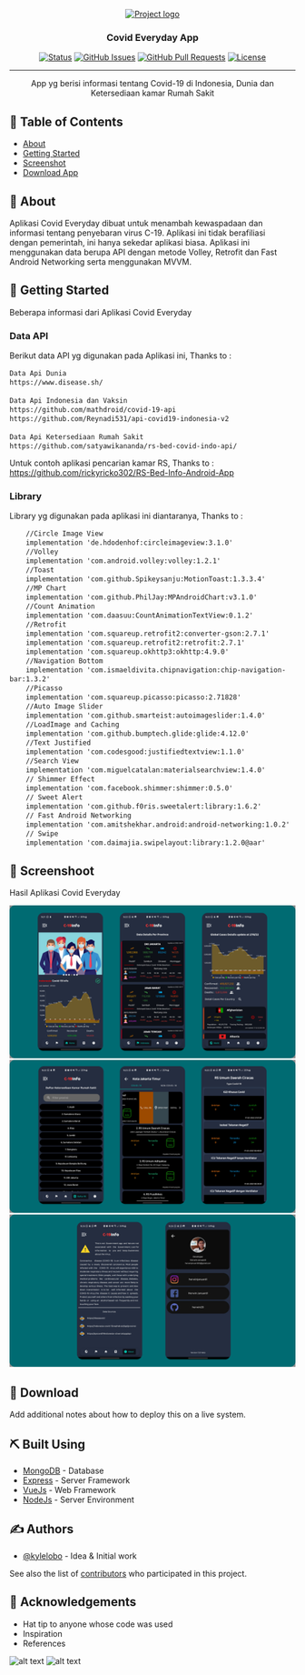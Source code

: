 <p align="center">
  <a href="" rel="noopener">
 <img width=200px height=200px src="https://cdn-icons-png.flaticon.com/512/2785/2785819.png" alt="Project logo"></a>
</p>

<h3 align="center">Covid Everyday App</h3>

<div align="center">

[![Status](https://img.shields.io/badge/status-active-success.svg)]()
[![GitHub Issues](https://img.shields.io/github/issues/kylelobo/The-Documentation-Compendium.svg)](https://github.com/kylelobo/The-Documentation-Compendium/issues)
[![GitHub Pull Requests](https://img.shields.io/github/issues-pr/kylelobo/The-Documentation-Compendium.svg)](https://github.com/kylelobo/The-Documentation-Compendium/pulls)
[![License](https://img.shields.io/badge/license-MIT-blue.svg)](/LICENSE)

</div>

---

<p align="center"> App yg berisi informasi tentang Covid-19 di Indonesia, Dunia dan Ketersediaan kamar Rumah Sakit
    <br> 
</p>

## 📝 Table of Contents

- [About](#about)
- [Getting Started](#getting_started)
- [Screenshot](#sc)
- [Download App](#download)

## 🧐 About <a name = "about"></a>

Aplikasi Covid Everyday dibuat untuk menambah kewaspadaan dan informasi tentang penyebaran virus C-19. Aplikasi ini tidak berafiliasi dengan pemerintah, ini hanya sekedar aplikasi biasa.
Aplikasi ini menggunakan data berupa API dengan metode Volley, Retrofit dan Fast Android Networking serta menggunakan MVVM.

## 🏁 Getting Started <a name = "getting_started"></a>

Beberapa informasi dari Aplikasi Covid Everyday

### Data API

Berikut data API yg digunakan pada Aplikasi ini, Thanks to :

```
Data Api Dunia
https://www.disease.sh/

Data Api Indonesia dan Vaksin
https://github.com/mathdroid/covid-19-api
https://github.com/Reynadi531/api-covid19-indonesia-v2

Data Api Ketersediaan Rumah Sakit
https://github.com/satyawikananda/rs-bed-covid-indo-api/
```

Untuk contoh aplikasi pencarian kamar RS, Thanks to : https://github.com/rickyricko302/RS-Bed-Info-Android-App

### Library

Library yg digunakan pada aplikasi ini diantaranya, Thanks to :


```
    //Circle Image View
    implementation 'de.hdodenhof:circleimageview:3.1.0'
    //Volley
    implementation 'com.android.volley:volley:1.2.1'
    //Toast
    implementation 'com.github.Spikeysanju:MotionToast:1.3.3.4'
    //MP Chart
    implementation 'com.github.PhilJay:MPAndroidChart:v3.1.0'
    //Count Animation
    implementation 'com.daasuu:CountAnimationTextView:0.1.2'
    //Retrofit
    implementation 'com.squareup.retrofit2:converter-gson:2.7.1'
    implementation 'com.squareup.retrofit2:retrofit:2.7.1'
    implementation 'com.squareup.okhttp3:okhttp:4.9.0'
    //Navigation Bottom
    implementation 'com.ismaeldivita.chipnavigation:chip-navigation-bar:1.3.2'
    //Picasso
    implementation 'com.squareup.picasso:picasso:2.71828'
    //Auto Image Slider
    implementation 'com.github.smarteist:autoimageslider:1.4.0'
    //LoadImage and Caching
    implementation 'com.github.bumptech.glide:glide:4.12.0'
    //Text Justified
    implementation 'com.codesgood:justifiedtextview:1.1.0'
    //Search View
    implementation 'com.miguelcatalan:materialsearchview:1.4.0'
    // Shimmer Effect
    implementation 'com.facebook.shimmer:shimmer:0.5.0'
    // Sweet Alert
    implementation 'com.github.f0ris.sweetalert:library:1.6.2'
    // Fast Android Networking
    implementation 'com.amitshekhar.android:android-networking:1.0.2'
    // Swipe
    implementation 'com.daimajia.swipelayout:library:1.2.0@aar'
```

## 🔧 Screenshoot <a name = "sc"></a>

Hasil Aplikasi Covid Everyday

<img src="https://github.com/herwin20/CovidEveryday/blob/master/Screenshot/Screenshot1.png"/>
<img src="https://github.com/herwin20/CovidEveryday/blob/master/Screenshot/Screenshot2.png"/>
<img src="https://github.com/herwin20/CovidEveryday/blob/master/Screenshot/Screenshot3.png"/>

## 🚀 Download <a name = "download"></a>

Add additional notes about how to deploy this on a live system.

## ⛏️ Built Using <a name = "built_using"></a>

- [MongoDB](https://www.mongodb.com/) - Database
- [Express](https://expressjs.com/) - Server Framework
- [VueJs](https://vuejs.org/) - Web Framework
- [NodeJs](https://nodejs.org/en/) - Server Environment

## ✍️ Authors <a name = "authors"></a>

- [@kylelobo](https://github.com/kylelobo) - Idea & Initial work

See also the list of [contributors](https://github.com/kylelobo/The-Documentation-Compendium/contributors) who participated in this project.

## 🎉 Acknowledgements <a name = "acknowledgement"></a>

- Hat tip to anyone whose code was used
- Inspiration
- References

![alt text](https://forthebadge.com/images/badges/built-for-android.svg) ![alt text](https://forthebadge.com/images/badges/built-with-love.svg)
